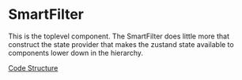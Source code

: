 # SmartFilter
This is the toplevel component. The SmartFilter does little more that construct the state provider that makes the zustand state available to components lower down in the hierarchy.

[Code Structure](docs/Structure.md)